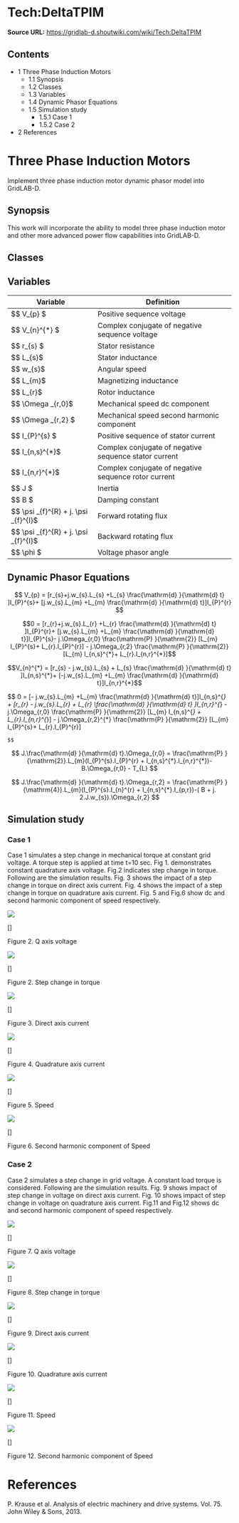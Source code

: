 # Tech:DeltaTPIM

**Source URL:** https://gridlab-d.shoutwiki.com/wiki/Tech:DeltaTPIM
## Contents

  * 1 Three Phase Induction Motors
    * 1.1 Synopsis
    * 1.2 Classes
    * 1.3 Variables
    * 1.4 Dynamic Phasor Equations
    * 1.5 Simulation study
      * 1.5.1 Case 1
      * 1.5.2 Case 2
  * 2 References
# Three Phase Induction Motors

Implement three phase induction motor dynamic phasor model into GridLAB-D. 

## Synopsis

This work will incorporate the ability to model three phase induction motor and other more advanced power flow capabilities into GridLAB-D. 

## Classes

## Variables

Variable | Definition   
---|---  
$$ V_{p} $ | Positive sequence voltage   
$$ V_{n}^{*} $ | Complex conjugate of negative sequence voltage   
$$ r_{s} $ | Stator resistance   
$$ L_{s}$ | Stator inductance   
$$ w_{s}$ | Angular speed   
$$ L_{m}$ | Magnetizing inductance   
$$ L_{r}$ | Rotor inductance   
$$ \Omega _{r,0}$ | Mechanical speed dc component   
$$ \Omega _{r,2} $ | Mechanical speed second harmonic component   
$$ I_{P}^{s} $ | Positive sequence of stator current   
$$ I_{n,s}^{*}$ | Complex conjugate of negative sequence stator current   
$$ I_{n,r}^{*}$ | Complex conjugate of negative sequence rotor current   
$$ J $ | Inertia   
$$ B $ | Damping constant   
$$ \psi _{f}^{R} + j. \psi _{f}^{I}$ | Forward rotating flux   
$$ \psi _{f}^{R} + j. \psi _{f}^{I}$ | Backward rotating flux   
$$ \phi $ | Voltage phasor angle   
  
## Dynamic Phasor Equations

$$ V_{p} = [r_{s}+j.w_{s}.L_{s} +L_{s} \frac{\mathrm{d} }{\mathrm{d} t} ]I_{P}^{s}+ [j.w_{s}.L_{m} +L_{m} \frac{\mathrm{d} }{\mathrm{d} t}]I_{P}^{r} $$

$$0 = [r_{r}+j.w_{s}.L_{r} +L_{r} \frac{\mathrm{d} }{\mathrm{d} t} ]I_{P}^{r}+ [j.w_{s}.L_{m} +L_{m} \frac{\mathrm{d} }{\mathrm{d} t}]I_{P}^{s}- j.\Omega_{r,0} \frac{\mathrm{P} }{\mathrm{2}} [L_{m} I_{P}^{s}+ L_{r}.I_{P}^{r}] - j.\Omega_{r,2} \frac{\mathrm{P} }{\mathrm{2}} [L_{m} I_{n,s}^{*}+ L_{r}.I_{n,r}^{*}]$$

$$V_{n}^{*} = [r_{s} - j.w_{s}.L_{s} + L_{s} \frac{\mathrm{d} }{\mathrm{d} t} ]I_{n,s}^{*}+ [-j.w_{s}.L_{m} +L_{m} \frac{\mathrm{d} }{\mathrm{d} t}]I_{n,r}^{*}$$

$$ 0 = [- j.w_{s}.L_{m} +L_{m} \frac{\mathrm{d} }{\mathrm{d} t}]I_{n,s}^{*} \+ [r_{r} - j.w_{s}.L_{r} + L_{r} \frac{\mathrm{d} }{\mathrm{d} t} ]I_{n,r}^{*} - j.\Omega_{r,0} \frac{\mathrm{P} }{\mathrm{2}} [L_{m} I_{n,s}^{*} + L_{r}.I_{n,r}^{*}] - j.\Omega_{r,2}^{*} \frac{\mathrm{P} }{\mathrm{2}} [L_{m} I_{P}^{s}+ L_{r}.I_{P}^{r}] 
    
    
    $$
    

$$ J.\frac{\mathrm{d} }{\mathrm{d} t}.\Omega_{r,0} = \frac{\mathrm{P} }{\mathrm{2}}.L_{m}(I_{P}^{s}.I_{P}^{r} + I_{n,s}^{*}.I_{n,r}^{*})- B.\Omega_{r,0} - T_{L} $$

$$ J.\frac{\mathrm{d} }{\mathrm{d} t}.\Omega_{r,2} = \frac{\mathrm{P} }{\mathrm{4}}.L_{m}(I_{P}^{s}.I_{n}^{r} + I_{n,s}^{*}.I_{p,r})-( B + j. 2.J.w_{s}).\Omega_{r,2} $$

  


## Simulation study

### Case 1

Case 1 simulates a step change in mechanical torque at constant grid voltage. A torque step is applied at time t=10 sec. Fig 1. demonstrates constant quadrature axis voltage. Fig.2 indicates step change in torque. Following are the simulation results. Fig. 3 shows the impact of a step change in torque on direct axis current. Fig. 4 shows the impact of a step change in torque on quadrature axis current. Fig. 5 and Fig.6 show dc and second harmonic component of speed respectively. 

  


[![](//images.shoutwiki.com/gridlab-d/thumb/c/ca/Q_axisvotage_Tstep.png/300px-Q_axisvotage_Tstep.png)](/wiki/File:Q_axisvotage_Tstep.png)

[]

Figure 2. Q axis voltage

[![](//images.shoutwiki.com/gridlab-d/thumb/e/ec/Torque_Tstep.png/300px-Torque_Tstep.png)](/wiki/File:Torque_Tstep.png)

[]

Figure 2. Step change in torque

[![](//images.shoutwiki.com/gridlab-d/thumb/e/ee/Ids_Tstep.png/300px-Ids_Tstep.png)](/wiki/File:Ids_Tstep.png)

[]

Figure 3. Direct axis current

[![](//images.shoutwiki.com/gridlab-d/thumb/d/d0/Iqs_Tstep.png/300px-Iqs_Tstep.png)](/wiki/File:Iqs_Tstep.png)

[]

Figure 4. Quadrature axis current

[![](//images.shoutwiki.com/gridlab-d/thumb/b/b7/Wrze_Tstep.png/300px-Wrze_Tstep.png)](/wiki/File:Wrze_Tstep.png)

[]

Figure 5. Speed

[![](//images.shoutwiki.com/gridlab-d/thumb/a/af/Wrtw_Tstep.png/300px-Wrtw_Tstep.png)](/wiki/File:Wrtw_Tstep.png)

[]

Figure 6. Second harmonic component of Speed

### Case 2

Case 2 simulates a step change in grid voltage. A constant load torque is considered. Following are the simulation results. Fig. 9 shows impact of step change in voltage on direct axis current. Fig. 10 shows impact of step change in voltage on quadrature axis current. Fig.11 and Fig.12 shows dc and second harmonic component of speed respectively. 

  


[![](//images.shoutwiki.com/gridlab-d/thumb/d/d0/Q_axisvotage_Vstep.png/300px-Q_axisvotage_Vstep.png)](/wiki/File:Q_axisvotage_Vstep.png)

[]

Figure 7. Q axis voltage

[![](//images.shoutwiki.com/gridlab-d/thumb/9/90/Torque_Vstep.png/300px-Torque_Vstep.png)](/wiki/File:Torque_Vstep.png)

[]

Figure 8. Step change in torque

[![](//images.shoutwiki.com/gridlab-d/thumb/f/f8/Ids_Vstep.png/300px-Ids_Vstep.png)](/wiki/File:Ids_Vstep.png)

[]

Figure 9. Direct axis current

[![](//images.shoutwiki.com/gridlab-d/thumb/1/17/Iqs_Vstep.png/300px-Iqs_Vstep.png)](/wiki/File:Iqs_Vstep.png)

[]

Figure 10. Quadrature axis current

[![](//images.shoutwiki.com/gridlab-d/thumb/e/e1/Wrze_Vstep.png/300px-Wrze_Vstep.png)](/wiki/File:Wrze_Vstep.png)

[]

Figure 11. Speed

[![](//images.shoutwiki.com/gridlab-d/thumb/a/a4/Wrtw_Vstep.png/300px-Wrtw_Vstep.png)](/wiki/File:Wrtw_Vstep.png)

[]

Figure 12. Second harmonic component of Speed

# References

P. Krause et al. Analysis of electric machinery and drive systems. Vol. 75. John Wiley & Sons, 2013. 


